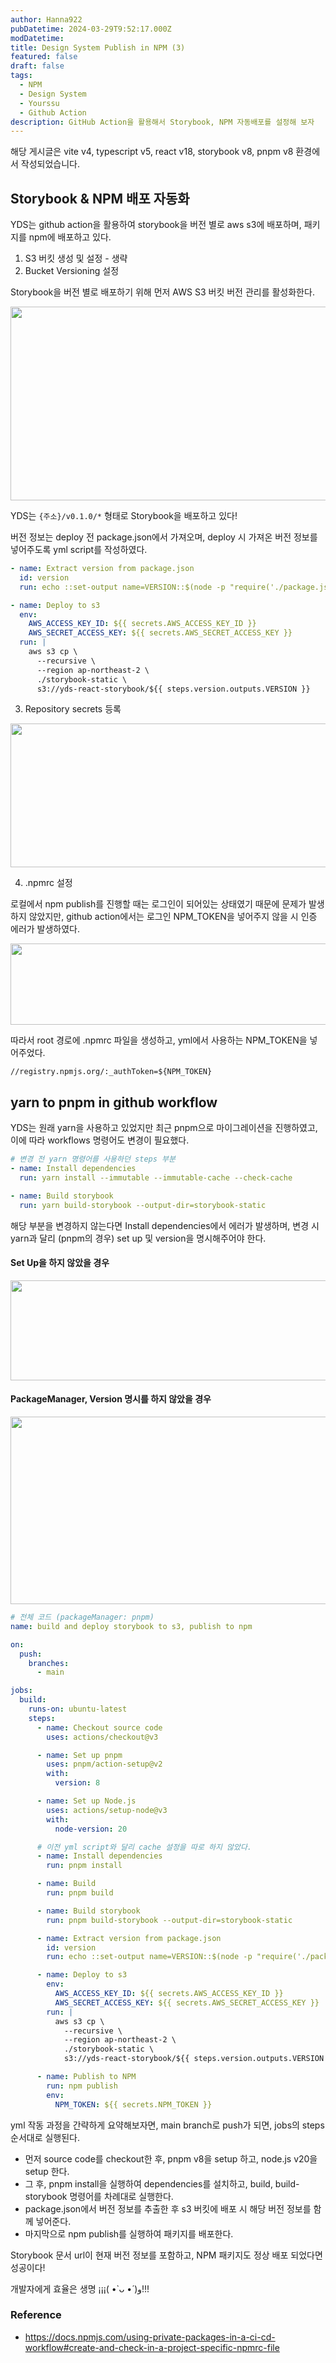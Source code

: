 ```yaml
---
author: Hanna922
pubDatetime: 2024-03-29T9:52:17.000Z
modDatetime:
title: Design System Publish in NPM (3)
featured: false
draft: false
tags:
  - NPM
  - Design System
  - Yourssu
  - Github Action
description: GitHub Action을 활용해서 Storybook, NPM 자동배포를 설정해 보자
---
```


해당 게시글은 vite v4, typescript v5, react v18, storybook v8, pnpm v8 환경에서 작성되었습니다.

## Storybook & NPM 배포 자동화

YDS는 github action을 활용하여 storybook을 버전 별로 aws s3에 배포하며, 패키지를 npm에 배포하고 있다.

1. S3 버킷 생성 및 설정 - 생략
2. Bucket Versioning 설정

Storybook을 버전 별로 배포하기 위해 먼저 AWS S3 버킷 버전 관리를 활성화한다.

<img style="width:1000px;height:310px;" src="/blog/design-system-publish/bucket-versioning.png" />

YDS는 `{주소}/v0.1.0/*` 형태로 Storybook을 배포하고 있다!

버전 정보는 deploy 전 package.json에서 가져오며, deploy 시 가져온 버전 정보를 넣어주도록 yml script를 작성하였다.

```yml
- name: Extract version from package.json
  id: version
  run: echo ::set-output name=VERSION::$(node -p "require('./package.json').version")

- name: Deploy to s3
  env:
    AWS_ACCESS_KEY_ID: ${{ secrets.AWS_ACCESS_KEY_ID }}
    AWS_SECRET_ACCESS_KEY: ${{ secrets.AWS_SECRET_ACCESS_KEY }}
  run: |
    aws s3 cp \
      --recursive \
      --region ap-northeast-2 \
      ./storybook-static \
      s3://yds-react-storybook/${{ steps.version.outputs.VERSION }}
```

3. Repository secrets 등록

<img style="width:1000px;height:230px;" src="/blog/design-system-publish/repo-secrets.png" />

4. .npmrc 설정

로컬에서 npm publish를 진행할 때는 로그인이 되어있는 상태였기 때문에 문제가 발생하지 않았지만,
github action에서는 로그인 NPM_TOKEN을 넣어주지 않을 시 인증 에러가 발생하였다.

<img style="width:1000px;height:130px;" src="/blog/design-system-publish/build-fail-1.png" />

따라서 root 경로에 .npmrc 파일을 생성하고, yml에서 사용하는 NPM_TOKEN을 넣어주었다.

```
//registry.npmjs.org/:_authToken=${NPM_TOKEN}
```

## yarn to pnpm in github workflow

YDS는 원래 yarn을 사용하고 있었지만 최근 pnpm으로 마이그레이션을 진행하였고, 이에 따라 workflows 명령어도 변경이 필요했다.

```yml
# 변경 전 yarn 명령어를 사용하던 steps 부분
- name: Install dependencies
  run: yarn install --immutable --immutable-cache --check-cache

- name: Build storybook
  run: yarn build-storybook --output-dir=storybook-static
```

해당 부분을 변경하지 않는다면 Install dependencies에서 에러가 발생하며, 변경 시 yarn과 달리 (pnpm의 경우) set up 및 version을 명시해주어야 한다.

#### Set Up을 하지 않았을 경우

<img style="width:1000px;height:160px;" src="/blog/design-system-publish/build-fail-2.png" />

#### PackageManager, Version 명시를 하지 않았을 경우

<img style="width:1000px;height:300px;" src="/blog/design-system-publish/build-fail-3.png" />

```yml
# 전체 코드 (packageManager: pnpm)
name: build and deploy storybook to s3, publish to npm

on:
  push:
    branches:
      - main

jobs:
  build:
    runs-on: ubuntu-latest
    steps:
      - name: Checkout source code
        uses: actions/checkout@v3

      - name: Set up pnpm
        uses: pnpm/action-setup@v2
        with:
          version: 8

      - name: Set up Node.js
        uses: actions/setup-node@v3
        with:
          node-version: 20

      # 이전 yml script와 달리 cache 설정을 따로 하지 않았다.
      - name: Install dependencies
        run: pnpm install

      - name: Build
        run: pnpm build

      - name: Build storybook
        run: pnpm build-storybook --output-dir=storybook-static

      - name: Extract version from package.json
        id: version
        run: echo ::set-output name=VERSION::$(node -p "require('./package.json').version")

      - name: Deploy to s3
        env:
          AWS_ACCESS_KEY_ID: ${{ secrets.AWS_ACCESS_KEY_ID }}
          AWS_SECRET_ACCESS_KEY: ${{ secrets.AWS_SECRET_ACCESS_KEY }}
        run: |
          aws s3 cp \
            --recursive \
            --region ap-northeast-2 \
            ./storybook-static \
            s3://yds-react-storybook/${{ steps.version.outputs.VERSION }}

      - name: Publish to NPM
        run: npm publish
        env:
          NPM_TOKEN: ${{ secrets.NPM_TOKEN }}
```

yml 작동 과정을 간략하게 요약해보자면, main branch로 push가 되면, jobs의 steps 순서대로 실행된다.

- 먼저 source code를 checkout한 후, pnpm v8을 setup 하고, node.js v20을 setup 한다.
- 그 후, pnpm install을 실행하여 dependencies를 설치하고, build, build-storybook 명령어를 차례대로 실행한다.
- package.json에서 버전 정보를 추출한 후 s3 버킷에 배포 시 해당 버전 정보를 함께 넣어준다.
- 마지막으로 npm publish를 실행하여 패키지를 배포한다.

Storybook 문서 url이 현재 버전 정보를 포함하고, NPM 패키지도 정상 배포 되었다면 성공이다!

개발자에게 효율은 생명 ¡¡¡( •̀ ᴗ •́ )و!!!

### Reference

- https://docs.npmjs.com/using-private-packages-in-a-ci-cd-workflow#create-and-check-in-a-project-specific-npmrc-file

